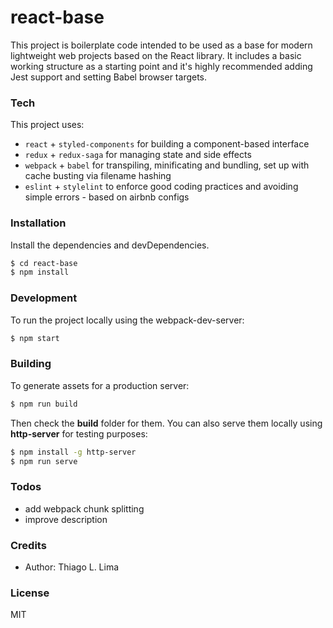 # react-base
This project is boilerplate code intended to be used as a base for modern lightweight web projects based on the React library. It includes a basic working structure as a starting point and it's highly recommended adding Jest support and setting Babel browser targets.

### Tech
This project uses:
- `react` + `styled-components` for building a component-based interface
- `redux` + `redux-saga` for managing state and side effects
- `webpack` + `babel` for transpiling, minificating and bundling, set up with cache busting via filename hashing
- `eslint` + `stylelint` to enforce good coding practices and avoiding simple errors - based on airbnb configs

### Installation
Install the dependencies and devDependencies.
```sh
$ cd react-base
$ npm install
```

### Development
To run the project locally using the webpack-dev-server:
```sh
$ npm start
```

### Building
To generate assets for a production server:
```sh
$ npm run build
```
Then check the **build** folder for them. You can also serve them locally using **http-server** for testing purposes:
```sh
$ npm install -g http-server
$ npm run serve
```

### Todos
- add webpack chunk splitting
- improve description

### Credits
- Author: Thiago L. Lima

### License
MIT
